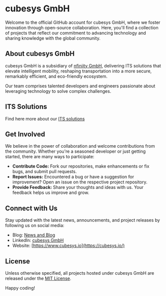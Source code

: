 # cubesys GmbH

Welcome to the official GitHub account for cubesys GmbH, where we foster innovation through open-source collaboration.
Here, you'll find a collection of projects that reflect our commitment to advancing technology and sharing knowledge with the global community.

## About cubesys GmbH

cubesys GmbH is a subsidiary of [nfiniity GmbH](https://nfiniity.com), delivering ITS solutions that elevate intelligent
mobility, reshaping transportation into a more secure, remarkably efficient, and eco-friendly
ecosystem.

Our team comprises talented developers and engineers passionate about leveraging technology to solve complex challenges.

## ITS Solutions

Find here more about our [ITS solutions](https://cubesys.io/#portfolio) 

## Get Involved

We believe in the power of collaboration and welcome contributions from the community. Whether you're a seasoned developer or just getting started, there are many ways to participate:

- **Contribute Code:** Fork our repositories, make enhancements or fix bugs, and submit pull requests.
- **Report Issues:** Encountered a bug or have a suggestion for improvement? Open an issue on the respective project repository.
- **Provide Feedback:** Share your thoughts and ideas with us. Your feedback helps us improve and grow.

## Connect with Us

Stay updated with the latest news, announcements, and project releases by following us on social media:

- Blog: [News and Blog](https://cubesys.io/blog.html)
- LinkedIn: [cubesys GmbH](https://www.linkedin.com/company/cubesys-gmbh)
- Website: [https://www.cubesys.io](https://cubesys.io/)

## License

Unless otherwise specified, all projects hosted under cubesys GmbH are released under the [MIT License](https://opensource.org/license/MIT).

Happy coding!
